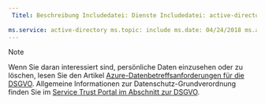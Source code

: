 ```yaml
---
 Titel: Beschreibung Includedatei: Dienste Includedatei: active-directory Autor: eross-msft
 
ms.service: active-directory ms.topic: include ms.date: 04/24/2018 ms.author: lizross ms.custom: include file
---
```


>[!Note] 
>Wenn Sie daran interessiert sind, persönliche Daten einzusehen oder zu löschen, lesen Sie den Artikel [Azure-Datenbetreffsanforderungen für die DSGVO](https://docs.microsoft.com/microsoft-365/compliance/gdpr-dsr-azure). Allgemeine Informationen zur Datenschutz-Grundverordnung finden Sie im [Service Trust Portal im Abschnitt zur DSGVO](https://servicetrust.microsoft.com/ViewPage/GDPRGetStarted).
